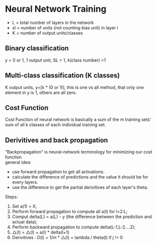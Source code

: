 # Neural Network Training
* L = total number of layers in the network
* sl = number of units (not counting bias unit) in layer l
* K = number of output units/classes

## Binary classification
y = 0 or 1, 1 output unit, SL = 1, k(class number) =1

## Multi-class classification (K classes)
K output units, y=[k * (0 or 1)], this is one vs all method, that only one element in y is 1, others are all zero.

## Cost Function
Cost Function of neural network is basically a sum of the m training sets' sum of all k classes of each individual training set.

## Derivitives and back propagation
"Backpropagation" is neural-network terminology for minimizing our cost function   
general idea: 

* use forward propagation to get all activations.
* calculate the difference of predictions and the value it should be for every layers.
* use the difference to get the partial derivitives of each layer's theta.

Steps:  

1. Set a(1) = X;
2. Perform forward propagation to compute all a(l) for l=2:L;
3. Comput delta(L) = a(L) - y (the difference between the prediction and actual data);
4. Perform backward propagation to compute delta(L-1,L-2....2);
5. △(l) = △(l) + a(l) * delta(l+1)
6. Derivitives : D(l) = 1/m * △(l) + lambda / theta(l) if j != 0

